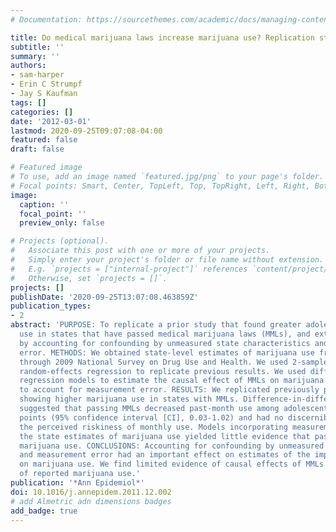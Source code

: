 ```yaml
---
# Documentation: https://sourcethemes.com/academic/docs/managing-content/

title: Do medical marijuana laws increase marijuana use? Replication study and extension
subtitle: ''
summary: ''
authors:
- sam-harper
- Erin C Strumpf
- Jay S Kaufman
tags: []
categories: []
date: '2012-03-01'
lastmod: 2020-09-25T09:07:08-04:00
featured: false
draft: false

# Featured image
# To use, add an image named `featured.jpg/png` to your page's folder.
# Focal points: Smart, Center, TopLeft, Top, TopRight, Left, Right, BottomLeft, Bottom, BottomRight.
image:
  caption: ''
  focal_point: ''
  preview_only: false

# Projects (optional).
#   Associate this post with one or more of your projects.
#   Simply enter your project's folder or file name without extension.
#   E.g. `projects = ["internal-project"]` references `content/project/deep-learning/index.md`.
#   Otherwise, set `projects = []`.
projects: []
publishDate: '2020-09-25T13:07:08.463859Z'
publication_types:
- 2
abstract: 'PURPOSE: To replicate a prior study that found greater adolescent marijuana
  use in states that have passed medical marijuana laws (MMLs), and extend this analysis
  by accounting for confounding by unmeasured state characteristics and measurement
  error. METHODS: We obtained state-level estimates of marijuana use from the 2002
  through 2009 National Survey on Drug Use and Health. We used 2-sample t-tests and
  random-effects regression to replicate previous results. We used difference-in-differences
  regression models to estimate the causal effect of MMLs on marijuana use, and simulations
  to account for measurement error. RESULTS: We replicated previously published results
  showing higher marijuana use in states with MMLs. Difference-in-differences estimates
  suggested that passing MMLs decreased past-month use among adolescents by 0.53 percentage
  points (95% confidence interval [CI], 0.03-1.02) and had no discernible effect on
  the perceived riskiness of monthly use. Models incorporating measurement error in
  the state estimates of marijuana use yielded little evidence that passing MMLs affects
  marijuana use. CONCLUSIONS: Accounting for confounding by unmeasured state characteristics
  and measurement error had an important effect on estimates of the impact of MMLs
  on marijuana use. We find limited evidence of causal effects of MMLs on measures
  of reported marijuana use.'
publication: '*Ann Epidemiol*'
doi: 10.1016/j.annepidem.2011.12.002
# add Almetric adn dimensions badges
add_badge: true
---
```

